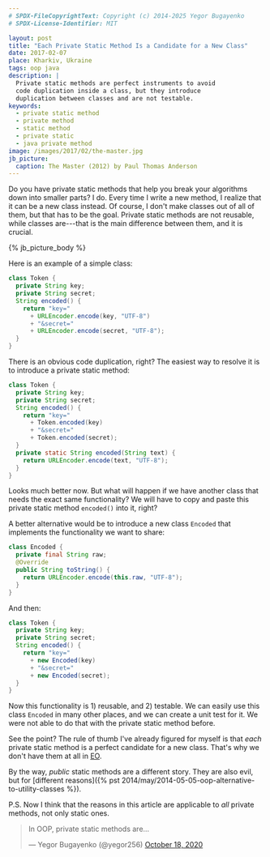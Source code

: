 ```yaml
---
# SPDX-FileCopyrightText: Copyright (c) 2014-2025 Yegor Bugayenko
# SPDX-License-Identifier: MIT

layout: post
title: "Each Private Static Method Is a Candidate for a New Class"
date: 2017-02-07
place: Kharkiv, Ukraine
tags: oop java
description: |
  Private static methods are perfect instruments to avoid
  code duplication inside a class, but they introduce
  duplication between classes and are not testable.
keywords:
  - private static method
  - private method
  - static method
  - private static
  - java private method
image: /images/2017/02/the-master.jpg
jb_picture:
  caption: The Master (2012) by Paul Thomas Anderson
---
```


Do you have private static methods that help you break
your algorithms down into smaller parts? I do. Every time I write
a new method, I realize that it can be a new class instead. Of course,
I don't make classes out of all of them, but that has to be the
goal. Private static methods are not reusable, while classes are---that
is the main difference between them, and it is crucial.

<!--more-->

{% jb_picture_body %}

Here is an example of a simple class:

```java
class Token {
  private String key;
  private String secret;
  String encoded() {
    return "key="
      + URLEncoder.encode(key, "UTF-8")
      + "&secret="
      + URLEncoder.encode(secret, "UTF-8");
  }
}
```

There is an obvious code duplication, right? The easiest way to resolve
it is to introduce a private static method:

```java
class Token {
  private String key;
  private String secret;
  String encoded() {
    return "key="
      + Token.encoded(key)
      + "&secret="
      + Token.encoded(secret);
  }
  private static String encoded(String text) {
    return URLEncoder.encode(text, "UTF-8");
  }
}
```

Looks much better now. But what will happen if we have another class
that needs the exact same functionality? We will have to copy and paste
this private static method `encoded()` into it, right?

A better alternative would be to introduce a new class `Encoded` that
implements the functionality we want to share:

```java
class Encoded {
  private final String raw;
  @Override
  public String toString() {
    return URLEncoder.encode(this.raw, "UTF-8");
  }
}
```

And then:

```java
class Token {
  private String key;
  private String secret;
  String encoded() {
    return "key="
      + new Encoded(key)
      + "&secret="
      + new Encoded(secret);
  }
}
```

Now this functionality is 1) reusable, and 2) testable. We can easily
use this class `Encoded` in many other places, and we can create a unit
test for it. We were not able to do that with the private static method before.

See the point? The rule of thumb I've already figured for myself is that
_each_ private static method is a perfect candidate for a new class. That's
why we don't have them at all in [EO](https://www.eolang.org).

By the way, _public_ static methods are a different story. They are also evil,
but for [different reasons]({% pst 2014/may/2014-05-05-oop-alternative-to-utility-classes %}).

P.S. Now I think that the reasons in this article are applicable to _all_ private
methods, not only static ones.

<blockquote class="twitter-tweet"><p lang="en" dir="ltr">In OOP, private static methods are...</p>&mdash; Yegor Bugayenko (@yegor256) <a href="https://twitter.com/yegor256/status/1317719171480825856?ref_src=twsrc%5Etfw">October 18, 2020</a></blockquote> <script async src="https://platform.twitter.com/widgets.js" charset="utf-8"></script>
